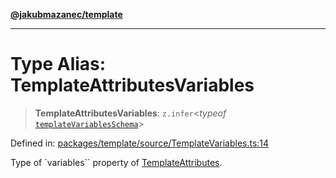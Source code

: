 [**@jakubmazanec/template**](../README.md)

---

# Type Alias: TemplateAttributesVariables

> **TemplateAttributesVariables**: `z.infer`\<_typeof_
> [`templateVariablesSchema`](../variables/templateVariablesSchema.md)\>

Defined in:
[packages/template/source/TemplateVariables.ts:14](https://github.com/jakubmazanec/tools/blob/dcfb3b06be051bf99e23e7e35174b07af0f0fddd/packages/template/source/TemplateVariables.ts#L14)

Type of `variables`` property of [TemplateAttributes](TemplateAttributes.md).
